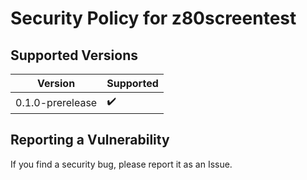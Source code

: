 # Security Policy for z80screentest

## Supported Versions

| Version            | Supported          |
| ------------------ | ------------------ |
| 0.1.0-prerelease   | :heavy_check_mark: |

## Reporting a Vulnerability

If you find a security bug, please report it as an Issue.
